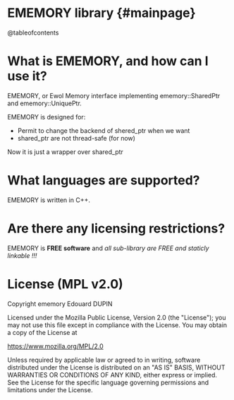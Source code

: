 EMEMORY library                                {#mainpage}
===============

@tableofcontents

What is EMEMORY, and how can I use it?
======================================

EMEMORY, or Ewol Memory interface implementing ememory::SharedPtr and ememory::UniquePtr.

EMEMORY is designed for:
  - Permit to change the backend of shered_ptr when we want
  - shared_ptr are not thread-safe (for now)

Now it is just a wrapper over shared_ptr

What languages are supported?
=============================

EMEMORY is written in C++.

Are there any licensing restrictions?
=====================================

EMEMORY is **FREE software** and _all sub-library are FREE and staticly linkable !!!_

License (MPL v2.0)
==================

Copyright ememory Edouard DUPIN

Licensed under the Mozilla Public License, Version 2.0 (the "License");
you may not use this file except in compliance with the License.
You may obtain a copy of the License at

<https://www.mozilla.org/MPL/2.0>

Unless required by applicable law or agreed to in writing, software
distributed under the License is distributed on an "AS IS" BASIS,
WITHOUT WARRANTIES OR CONDITIONS OF ANY KIND, either express or implied.
See the License for the specific language governing permissions and
limitations under the License.

